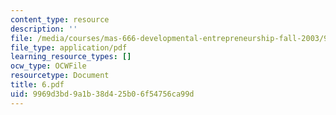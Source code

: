 ```yaml
---
content_type: resource
description: ''
file: /media/courses/mas-666-developmental-entrepreneurship-fall-2003/9969d3bd9a1b38d425b06f54756ca99d_6.pdf
file_type: application/pdf
learning_resource_types: []
ocw_type: OCWFile
resourcetype: Document
title: 6.pdf
uid: 9969d3bd-9a1b-38d4-25b0-6f54756ca99d
---
```


